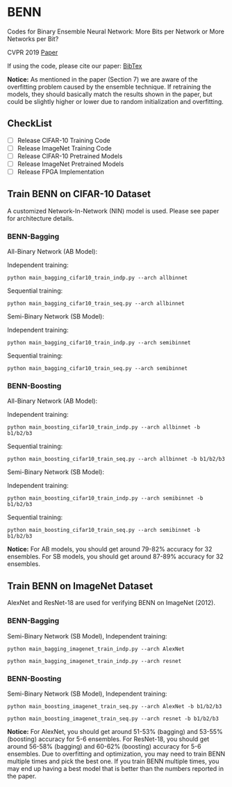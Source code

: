 # BENN
Codes for Binary Ensemble Neural Network: More Bits per Network or More Networks per Bit?

CVPR 2019 [Paper](http://openaccess.thecvf.com/content_CVPR_2019/papers/Zhu_Binary_Ensemble_Neural_Network_More_Bits_per_Network_or_More_CVPR_2019_paper.pdf)

If using the code, please cite our paper: [BibTex](https://scholar.googleusercontent.com/scholar.bib?q=info:H6FM7lSqW_EJ:scholar.google.com/&output=citation&scisdr=CgVN_q1kELej_P-D-dE:AAGBfm0AAAAAXSKG4dFrBBn2csdOlj4BwHlxi6htCY4M&scisig=AAGBfm0AAAAAXSKG4WJt5ECQOvH5NEru1ApeOvNgHKXL&scisf=4&ct=citation&cd=-1&hl=en)

**Notice:** As mentioned in the paper (Section 7) we are aware of the overfitting problem caused by the ensemble technique. If retraining the models, they should basically match the results shown in the paper, but could be slightly higher or lower due to random initialization and overfitting.

## CheckList

- [ ] Release CIFAR-10 Training Code
- [ ] Release ImageNet Training Code
- [ ] Release CIFAR-10 Pretrained Models
- [ ] Release ImageNet Pretrained Models
- [ ] Release FPGA Implementation

## Train BENN on CIFAR-10 Dataset

A customized Network-In-Network (NIN) model is used. Please see paper for architecture details.

### BENN-Bagging

All-Binary Network (AB Model):
    
Independent training:

`python main_bagging_cifar10_train_indp.py --arch allbinnet`

Sequential training:

`python main_bagging_cifar10_train_seq.py --arch allbinnet`

Semi-Binary Network (SB Model):

Independent training:

`python main_bagging_cifar10_train_indp.py --arch semibinnet`

Sequential training:

`python main_bagging_cifar10_train_seq.py --arch semibinnet`


### BENN-Boosting

All-Binary Network (AB Model):
    
Independent training:

`python main_boosting_cifar10_train_indp.py --arch allbinnet -b b1/b2/b3`

Sequential training:

`python main_boosting_cifar10_train_seq.py --arch allbinnet -b b1/b2/b3`

Semi-Binary Network (SB Model):

Independent training:

`python main_boosting_cifar10_train_indp.py --arch semibinnet -b b1/b2/b3`

Sequential training:

`python main_boosting_cifar10_train_seq.py --arch semibinnet -b b1/b2/b3`

**Notice:** For AB models, you should get around 79-82% accuracy for 32 ensembles. For SB models, you should get around 87-89% accuracy for 32 ensembles.


## Train BENN on ImageNet Dataset

AlexNet and ResNet-18 are used for verifying BENN on ImageNet (2012).

### BENN-Bagging

Semi-Binary Network (SB Model), Independent training:

`python main_bagging_imagenet_train_indp.py --arch AlexNet`

`python main_bagging_imagenet_train_indp.py --arch resnet`


### BENN-Boosting

Semi-Binary Network (SB Model), Independent training:

`python main_boosting_imagenet_train_seq.py --arch AlexNet -b b1/b2/b3`

`python main_boosting_imagenet_train_seq.py --arch resnet -b b1/b2/b3`

**Notice:** For AlexNet, you should get around 51-53% (bagging) and 53-55% (boosting) accuracy for 5-6 ensembles. For ResNet-18, you should get around 56-58% (bagging) and 60-62% (boosting) accuracy for 5-6 ensembles. Due to overfitting and optimization, you may need to train BENN multiple times and pick the best one. If you
train BENN multiple times, you may end up having a best model that is better than the numbers reported in the paper.


